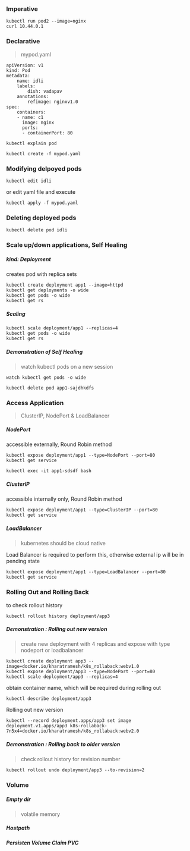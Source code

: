 ### Imperative
```
kubectl run pod2 --image=nginx  
curl 10.44.0.1                                         
```

### Declarative
> mypod.yaml
```
apiVersion: v1
kind: Pod
metadata:
    name: idli
    labels:
        dish: vadapav
    annotations:
        refimage: nginxv1.0
spec:
    containers:
    - name: c1
      image: nginx
      ports:
      - containerPort: 80
```

```
kubectl explain pod
```

```
kubectl create -f mypod.yaml  
```

### Modifying delpoyed pods
```
kubectl edit idli
```
or
edit yaml file
and execute
```
kubectl apply -f mypod.yaml
```

### Deleting deployed pods
```
kubectl delete pod idli
```

### Scale up/down applications, Self Healing

##### kind: Deployment
creates pod with replica sets
```
kubectl create deployment app1 --image=httpd
kubectl get deployments -o wide
kubectl get pods -o wide
kubectl get rs
```

##### Scaling
```
kubectl scale deployment/app1 --replicas=4
kubectl get pods -o wide
kubectl get rs
```

##### Demonstration of Self Healing
> watch kubectl pods on a new session
```
watch kubectl get pods -o wide
```

```
kubectl delete pod app1-sajdhkdfs
```

### Access Application
> ClusterIP, NodePort & LoadBalancer

##### NodePort
accessible externally, Round Robin method
```
kubectl expose deployment/app1 --type=NodePort --port=80
kubectl get service
```

```
kubectl exec -it app1-sdsdf bash
```

##### ClusterIP
accessible internally only, Round Robin method
```
kubectl expose deployment/app1 --type=ClusterIP --port=80
kubectl get service
```

##### LoadBalancer
> kubernetes should be cloud native

Load Balancer is required to perform this, otherwise external
ip will be in pending state
```
kubectl expose deployment/app1 --type=LoadBalancer --port=80
kubectl get service
```

### Rolling Out and Rolling Back
to check rollout history
```
kubectl rollout history deployment/app3
```
##### Demonstration : Rolling out new version
> create new deployment with 4 replicas and expose with type nodeport or loadbalancer
```
kubectl create deployment app3 --image=docker.io/kharatramesh/k8s_rollaback:webv1.0
kubectl expose deployment/app3 --type=NodePort --port=80
kubectl scale deployment/app3 --replicas=4
```

obtain container name, which will be required during rolling out
```
kubectl describe deployment/app3
```

Rolling out new version
```
kubectl --record deployment.apps/app3 set image deployment.v1.apps/app3 k8s-rollaback-7n5x4=docker.io/kharatramesh/k8s_rollaback:webv2.0
```

##### Demonstration : Rolling back to older version
> check rollout history for revision number
```
kubectl rollout undo deployment/app3 --to-revision=2
```

### Volume

##### Empty dir
> volatile memory



##### Hostpath

##### Persisten Volume Claim PVC

